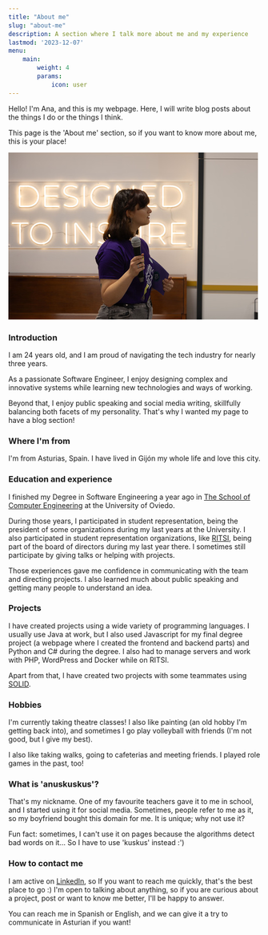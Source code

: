 ```yaml
---
title: "About me"
slug: "about-me"
description: A section where I talk more about me and my experience
lastmod: '2023-12-07'
menu:
    main:
        weight: 4
        params: 
            icon: user
---
```


Hello! I'm Ana, and this is my webpage. Here, I will write blog posts about the things I do or the things I think. 

This page is the 'About me' section, so if you want to know more about me, this is your place!

![Photo taken during ShuttleCon Third edition](1.jpg)

<h3>Introduction</h3>

I am 24 years old, and I am proud of navigating the tech industry for nearly three years. 

As a passionate Software Engineer, I enjoy designing complex and innovative systems while learning new technologies and ways of working.

Beyond that, I enjoy public speaking and social media writing, skillfully balancing both facets of my personality. That's why I wanted my page to have a blog section!

<h3>Where I'm from</h3>

I'm from Asturias, Spain. I have lived in Gijón my whole life and love this city.

<h3>Education and experience</h3>

I finished my Degree in Software Engineering a year ago in [The School of Computer Engineering](https://ingenieriainformatica.uniovi.es/) at the University of Oviedo.

During those years, I participated in student representation, being the president of some organizations during my last years at the University. I also participated in student representation organizations, like [RITSI](https://ritsi.org/), being part of the board of directors during my last year there. I sometimes still participate by giving talks or helping with projects.

Those experiences gave me confidence in communicating with the team and directing projects. I also learned much about public speaking and getting many people to understand an idea.

<h3>Projects</h3>

I have created projects using a wide variety of programming languages. I usually use Java at work, but I also used Javascript for my final degree project (a webpage where I created the frontend and backend parts) and Python and C# during the degree. I also had to manage servers and work with PHP, WordPress and Docker while on RITSI.

Apart from that, I have created two projects with some teammates using [SOLID](https://solid.mit.edu/).

<h3>Hobbies</h3>

I'm currently taking theatre classes! I also like painting (an old hobby I'm getting back into), and sometimes I go play volleyball with friends (I'm not good, but I give my best).

I also like taking walks, going to cafeterias and meeting friends. I played role games in the past, too!

<h3>What is 'anuskuskus'?</h3>

That's my nickname. One of my favourite teachers gave it to me in school, and I started using it for social media. Sometimes, people refer to me as it, so my boyfriend bought this domain for me. It is unique; why not use it?

Fun fact: sometimes, I can't use it on pages because the algorithms detect bad words on it... So I have to use 'kuskus' instead :')

<h3>How to contact me</h3>

I am active on [LinkedIn](https://www.linkedin.com/in/anagciaschz/), so If you want to reach me quickly, that's the best place to go :) I'm open to talking about anything, so if you are curious about a project, post or want to know me better, I'll be happy to answer.

You can reach me in Spanish or English, and we can give it a try to communicate in Asturian if you want!